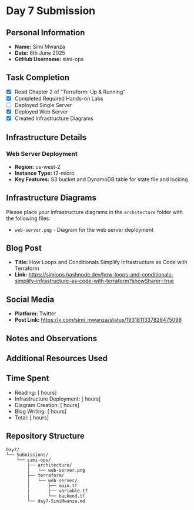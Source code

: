 # Day 7 Submission

## Personal Information
- **Name:** Simi Mwanza
- **Date:** 6th June 2025
- **GitHub Username:** simi-ops

## Task Completion
- [x] Read Chapter 2 of "Terraform: Up & Running"
- [x] Completed Required Hands-on Labs
- [ ] Deployed Single Server
- [x] Deployed Web Server
- [x] Created Infrastructure Diagrams

## Infrastructure Details

### Web Server Deployment
- **Region:** us-west-2
- **Instance Type:** t2-micro
- **Key Features:** S3 bucket and DynamoDB table for state file and locking

## Infrastructure Diagrams
Please place your infrastructure diagrams in the `architecture` folder with the following files:
- `web-server.png` - Diagram for the web server deployment

## Blog Post
- **Title:** How Loops and Conditionals Simplify Infrastructure as Code with Terraform
- **Link:** https://simiops.hashnode.dev/how-loops-and-conditionals-simplify-infrastructure-as-code-with-terraform?showSharer=true

## Social Media
- **Platform:** Twitter
- **Post Link:** https://x.com/simi_mwanza/status/1931811337828475098

## Notes and Observations


## Additional Resources Used


## Time Spent
- Reading: [ hours]
- Infrastructure Deployment: [ hours]
- Diagram Creation: [ hours]
- Blog Writing: [ hours]
- Total: [ hours]

## Repository Structure
```
Day7/
└── Submissions/
    └── simi-ops/
        ├── architecture/
        │   └── web-server.png
        ├── terraform/
        │   └── web-server/
        │       ├── main.tf
        |       ├── variable.tf
        |       └── backend.tf 
        └── day7-SimiMwanza.md
``` 



